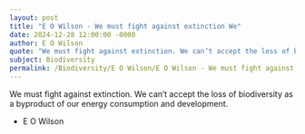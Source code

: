 ```yaml
---
layout: post
title: "E O Wilson - We must fight against extinction We"
date: 2024-12-28 12:00:00 -0000
author: E O Wilson
quote: "We must fight against extinction. We can’t accept the loss of biodiversity as a byproduct of our energy consumption and development."
subject: Biodiversity
permalink: /Biodiversity/E O Wilson/E O Wilson - We must fight against extinction We
---
```


We must fight against extinction. We can’t accept the loss of biodiversity as a byproduct of our energy consumption and development.

- E O Wilson

